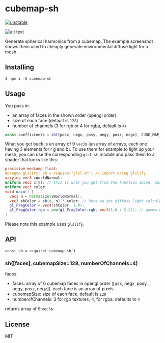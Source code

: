 # cubemap-sh

[![unstable](http://badges.github.io/stability-badges/dist/unstable.svg)](http://github.com/badges/stability-badges)

![alt text](https://github.com/nicknikolov/cubemap-sh/blob/master/example/snowden.jpg "Snowden")

Generate spherical harmonics from a cubemap. The example screenshot shows them used to cheaply generate environmental diffuse light for a mesh.

## Installing
`$ npm i -S cubemap-sh`

## Usage
You pass in:
- an array of faces in the shown order (opengl order)
- size of each face (default is `128`)
- number of channels (3 for rgb or 4 for rgba, default is `4`)
```javascript
const coefficients = sh([posx, negx, posy, negy, posz, negz], CUBE_MAP_SIZE, NUM_CHANNELS)
```
What you get back is an array of 9 `vec3`s (an array of arrays, each one having 3 elements for r g and b).
To use them for example to light up your mesh, you can use the corresponding `glsl-sh` module and pass them to a shader
that looks like this:
```glsl
precision mediump float;
#pragma glslify: sh = require('glsl-sh') // import using glslify
varying vec3 vWorldNormal;
uniform vec3 c[9]; // this is what you get from the function above, pass it straight to the shader
uniform vec3 color;
void main() {
  vec3 n = normalize(vWorldNormal);
  vec3 shColor = sh(c, n) * color; // here we get diffuse light calculated by the sperhical harmonics multiplied by the color of the mesh
  gl_FragColor = vec4(shColor, 1.0);
  gl_FragColor.rgb = pow(gl_FragColor.rgb, vec3(1.0 / 2.2)); // gamma correction
}
```
Please note this example uses `glslify`.

## API
`const sh = require('cubemap-sh')`
### sh([faces], cubemapSize=128, numberOfChannels=4)
faces:
- faces: array of 6 cubemap faces in opengl order ([psx, negx, posy, negy, posz, negz]). each face is an array of pixels
- cubemapSize: size of each face, default is `128`
- numberofChannels: 3 for rgb textures, 4, for rgba. defaults to `4`

returns array of 9 `vec3`s

## License
MIT
